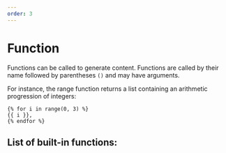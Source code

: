 ```yaml
---
order: 3
---
```

# Function

Functions can be called to generate content. Functions are called by their name followed by parentheses `()` and may have arguments.

For instance, the range function returns a list containing an arithmetic progression of integers:

```twig
{% for i in range(0, 3) %}
{{ i }},
{% endfor %}
```

## List of built-in functions:

<ChildTableOfContents :max="1" />
